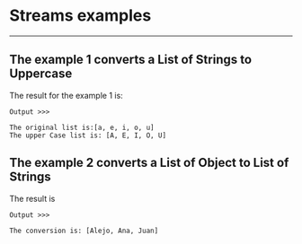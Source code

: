 
# Streams examples
---

## The example 1 converts a List of Strings to Uppercase 

The result for the example 1 is: 
```
Output >>>

The original list is:[a, e, i, o, u]
The upper Case list is: [A, E, I, O, U]

```

## The example 2 converts a List of Object to List of Strings

The result is 
```
Output >>>

The conversion is: [Alejo, Ana, Juan]

```


